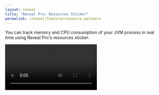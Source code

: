 ```yaml
---
layout: reveal
title: "Reveal Pro: Resources Sticker"
permalink: /reveal/feature/resource-watchers
---
```

You can track memory and CPU consumption of your JVM process in real time using Reveal Pro's resources sticker:

<video controls><source src="/assets/reveal/resources-sticker.mp4" type="video/mp4"></source></video>